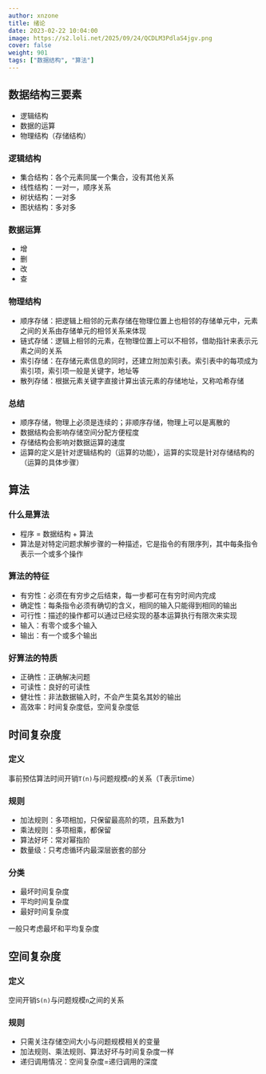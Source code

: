 ```yaml
---
author: xnzone 
title: 绪论 
date: 2023-02-22 10:04:00
image: https://s2.loli.net/2025/09/24/QCDLM3PdlaS4jgv.png
cover: false
weight: 901 
tags: ["数据结构", "算法"]
---
```


## 数据结构三要素
- 逻辑结构
- 数据的运算
- 物理结构（存储结构）

### 逻辑结构
- 集合结构：各个元素同属一个集合，没有其他关系
- 线性结构：一对一，顺序关系
- 树状结构：一对多
- 图状结构：多对多

### 数据运算
- 增
- 删
- 改
- 查

### 物理结构
- 顺序存储：把逻辑上相邻的元素存储在物理位置上也相邻的存储单元中，元素之间的关系由存储单元的相邻关系来体现
- 链式存储：逻辑上相邻的元素，在物理位置上可以不相邻，借助指针来表示元素之间的关系
- 索引存储：在存储元素信息的同时，还建立附加索引表。索引表中的每项成为索引项，索引项一般是关键字，地址等
- 散列存储：根据元素关键字直接计算出该元素的存储地址，又称哈希存储

### 总结
- 顺序存储，物理上必须是连续的；非顺序存储，物理上可以是离散的
- 数据结构会影响存储空间分配方便程度
- 存储结构会影响对数据运算的速度
- 运算的定义是针对逻辑结构的（运算的功能），运算的实现是针对存储结构的（运算的具体步骤）


## 算法

### 什么是算法
- 程序 = 数据结构 + 算法
- 算法是对特定问题求解步骤的一种描述，它是指令的有限序列，其中每条指令表示一个或多个操作

### 算法的特征
- 有穷性：必须在有穷步之后结束，每一步都可在有穷时间内完成
- 确定性：每条指令必须有确切的含义，相同的输入只能得到相同的输出
- 可行性：描述的操作都可以通过已经实现的基本运算执行有限次来实现
- 输入：有零个或多个输入
- 输出：有一个或多个输出

### 好算法的特质
- 正确性：正确解决问题
- 可读性：良好的可读性
- 健壮性：非法数据输入时，不会产生莫名其妙的输出
- 高效率：时间复杂度低，空间复杂度低

## 时间复杂度

### 定义
事前预估算法时间开销`T(n)`与问题规模`n`的关系（T表示time）

### 规则
- 加法规则：多项相加，只保留最高阶的项，且系数为1
- 乘法规则：多项相乘，都保留
- 算法好坏：常对幂指阶
- 数量级：只考虑循环内最深层嵌套的部分

### 分类
- 最坏时间复杂度
- 平均时间复杂度
- 最好时间复杂度

一般只考虑最坏和平均复杂度

## 空间复杂度
### 定义
空间开销`S(n)`与问题规模`n`之间的关系

### 规则
- 只需关注存储空间大小与问题规模相关的变量
- 加法规则、乘法规则、算法好坏与时间复杂度一样
- 递归调用情况：空间复杂度=递归调用的深度
